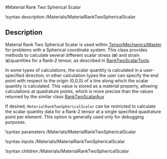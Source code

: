 #Material Rank Two Spherical Scalar

!syntax description /Materials/MaterialRankTwoSphericalScalar

## Description

Material Rank Two Spherical Scalar is used within
[TensorMechanics/Master](/Modules/TensorMechanics/Master/index.md) for problems
with a Spherical coordinate system. This class provides methods to calculate
several different scalar stress ($\boldsymbol{\sigma}$) and strain
($\boldsymbol{\epsilon}$)quantities for a Rank-2 tensor, as described in
[RankTwoScalarTools](RankTwoScalarTools.md).  

In some types of calculations, the scalar quantity is calculated in a
user-specified direction; in other calculation types the user can specify the
end point with respect to the origin (0,0,0) of a line along which the  scalar
quantity is calculated. This value is stored as a material property, allowing
calculations at quadrature points,  which is more precise than the values
returned by the similar class [RankTwoScalarAux](RankTwoScalarAux.md)

If desired, `MaterialRankTwoSphericalScalar` can be restricted to calculate the
scalar quantity data for a Rank-2 tensor at a single specified quadrature point
per element. This option is generally used only for debugging purposes.

!syntax parameters /Materials/MaterialRankTwoSphericalScalar

!syntax inputs /Materials/MaterialRankTwoSphericalScalar

!syntax children /Materials/MaterialRankTwoSphericalScalar
